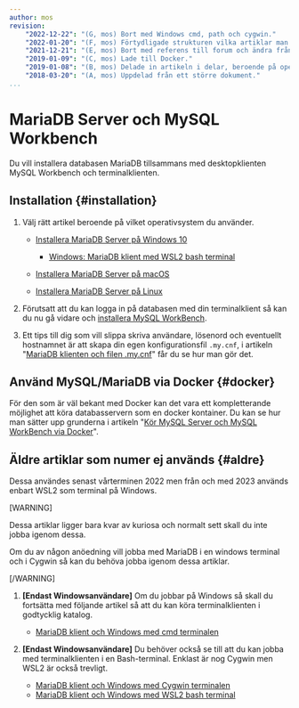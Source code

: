```yaml
---
author: mos
revision:
    "2022-12-22": "(G, mos) Bort med Windows cmd, path och cygwin."
    "2022-01-20": "(F, mos) Förtydligade strukturen vilka artiklar man skall jobba i."
    "2021-12-21": "(E, mos) Bort med referens till forum och ändra från MySQL till MariaDB och workbench i egen artikel samt flytta Windows terminaler till egna artiklar."
    "2019-01-09": "(C, mos) Lade till Docker."
    "2019-01-08": "(B, mos) Delade in artikeln i delar, beroende på operativsystem."
    "2018-03-20": "(A, mos) Uppdelad från ett större dokument."
...
```

MariaDB Server och MySQL Workbench
==================================

Du vill installera databasen MariaDB tillsammans med desktopklienten MySQL Workbench och terminalklienten.



Installation {#installation}
----------------------------------

1. Välj rätt artikel beroende på vilket operativsystem du använder.

    * [Installera MariaDB Server på Windows 10](kunskap/installera-mariadb-server-pa-windows-10)
        * [Windows: MariaDB klient med WSL2 bash terminal](coachen/mariadb-och-windows-wsl2-bash-terminal)

    * [Installera MariaDB Server på macOS](kunskap/installera-mariadb-server-pa-macos)
    * [Installera MariaDB Server på Linux](kunskap/installera-mariadb-server-pa-linux)

1. Förutsatt att du kan logga in på databasen med din terminalklient så kan du nu gå vidare och [installera MySQL WorkBench](kunskap/installera-mysql-workbench).

1. Ett tips till dig som vill slippa skriva användare, lösenord och eventuellt hostnamnet är att skapa din egen konfigurationsfil `.my.cnf`, i artikeln "[MariaDB klienten och filen .my.cnf](coachen/mariadb-klient-och-my-cnf)" får du se hur man gör det.



Använd MySQL/MariaDB via Docker {#docker}
----------------------------------

För den som är väl bekant med Docker kan det vara ett kompletterande möjlighet att köra databasservern som en docker kontainer. Du kan se hur man sätter upp grunderna i artikeln "[Kör MySQL Server och MySQL WorkBench via Docker](kunskap/kor-mysql-server-och-mysql-workbench-via-docker)".



Äldre artiklar som numer ej används {#aldre}
----------------------------------

Dessa användes senast vårterminen 2022 men från och med 2023 används enbart WSL2 som terminal på Windows.

[WARNING]

Dessa artiklar ligger bara kvar av kuriosa och normalt sett skall du inte jobba igenom dessa.

Om du av någon anöedning vill jobba med MariaDB i en windows terminal och i Cygwin så kan du behöva jobba igenom dessa artiklar.

[/WARNING]

1. **[Endast Windowsanvändare]** Om du jobbar på Windows så skall du fortsätta med följande artikel så att du kan köra terminalklienten i godtycklig katalog.

    * [MariaDB klient och Windows med cmd terminalen](coachen/mariadb-och-windows-cmd-terminal)

1. **[Endast Windowsanvändare]** Du behöver också se till att du kan jobba med terminalklienten i en Bash-terminal. Enklast är nog Cygwin men WSL2 är också trevligt.

    * [MariaDB klient och Windows med Cygwin terminalen](coachen/mariadb-och-windows-cygwin-terminal)
    * [MariaDB klient och Windows med WSL2 bash terminal](coachen/mariadb-och-windows-wsl2-bash-terminal)

